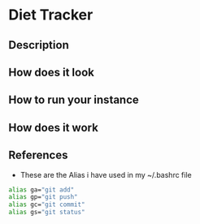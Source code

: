 #  Diet Tracker

##  Description

##  How does it look

## How to run your instance

## How does it work

##  References


- These are the Alias i have used in my ~/.bashrc file

```bash
alias ga="git add"
alias gp="git push"
alias gc="git commit"
alias gs="git status"
```